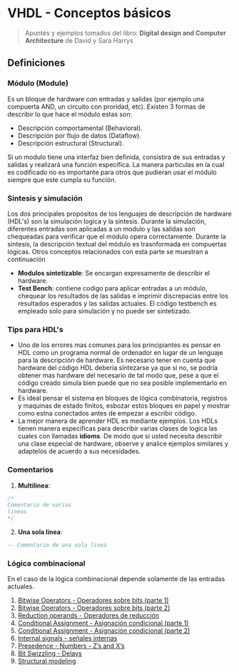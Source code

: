 # VHDL - Conceptos básicos #

> Apuntes y ejemplos tomados del libro: **Digital design and Computer Architecture** de David y Sara Harrys

## Definiciones ##

### Módulo (Module) ###
Es un bloque de hardware con entradas y salidas (por ejemplo una compuerta AND, un circuito con proridad, etc). Existen 3 formas de describir lo que hace el módulo estas son:
* Descripción comportamental (Behavioral).
* Descripción por flujo de datos (Dataflow).
* Descripción estructural (Structural).

Si un modulo tiene una interfaz bien definida, consistira de sus entradas y salidas y realizará una función específica. La manera particulas en la cual es codificado no es importante para otros que pudieran usar el módulo siempre que este cumpla su función.

### Sintesis y simulación ###

Los dos principales propósitos de los lenguajes de descripción de hardware (HDL's) son la simulación logica y la sintesis. Durante la simulación, diferentes entradas son aplicadas a un modulo y las salidas son chequeadas para verificar que el módulo opera correctamente. Durante la sintesis, la descripción textual del módulo es trasnformada en compuertas lógicas. Otros conceptos relacionados con esta parte se muestran a continuación

* **Modulos sintetizable**: Se encargan expresamente de describir el hardware.
* **Test Bench**: contiene codigo para aplicar entradas a un módulo, chequear los resultados de las salidas e imprimir discrepacias entre los resultados esperados y las salidas actuales. El código testbench es empleado solo para simulación y no puede ser sintetizado.

### Tips para HDL's ###
* Uno de los errores mas comunes para los principiantes es pensar en HDL como un programa normal de ordenador en lugar de un lenguaje para la descripción de hardware. Es necesario tener en cuenta que hardware del código HDL deberia sintezarse ya que si no, se podría obtener mas hardware del necesario de tal modo que, pese a que el código creado simula bien puede que no sea posible implementarlo en hardware. 
* Es ideal pensar el sistema en bloques de lógica combinatoria, registros y maquinas de estado finitos, esbozar estos bloques en papel y mostrar como estna conectados antes de empezar a escribir código.
* La mejor manera de aprender HDL es mediante ejemplos. Los HDLs tienen manera especificas para describir varias clases de logica las cuales con llamadas **idioms**. De modo que si usted necesita describir una clase especial de hardware, observe y analice ejemplos similares y adaptelos de acuerdo a sus necesidades.

### Comentarios ###

1. **Multilinea**:
   
```vhdl
/*
Comentario de varias
lineas
*/
```

2. **Una sola linea**:
   
```vhdl
-- Comentario de una sola linea
```

### Lógica combinacional ###
En el caso de la lógica combinacional depende solamente de las entradas actuales. 
1. [Bitwise Operators - Operadores sobre bits (parte 1)](./ejemplo1/README.md)
2. [Bitwise Operators - Operadores sobre bits (parte 2)](./ejemplo2/README.md)
3. [Reduction operands - Operadores de reducción](./ejemplo3/README.md)
4. [Conditional Assignment - Asignación condicional (parte 1)](./ejemplo4/README.md)
5. [Conditional Assignment - Asignación condicional (parte 2)](./ejemplo5/README.md)
6. [Internal signals - señales internas](./ejemplo6/README.md)
7. [Presedence - Numbers - Z’s and X’s](./ejemplo7/README.md)
8. [Bit Swizzling - Delays](./ejemplo8/README.md)
9. [Structural modeling](./ejemplo9/README.md)